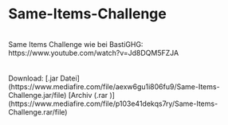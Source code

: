 # Same-Items-Challenge
<br>
Same Items Challenge wie bei BastiGHG: <br>
https://www.youtube.com/watch?v=Jd8DQM5FZJA
<br>
<br>
<br>
Download: 
[.jar Datei](https://www.mediafire.com/file/aexw6gu1i806fu9/Same-Items-Challenge.jar/file)
[Archiv (.rar )](https://www.mediafire.com/file/p103e41dekqs7ry/Same-Items-Challenge.rar/file)
